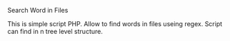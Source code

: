 ﻿Search Word in Files

This is simple script PHP. Allow to find words in files useing regex.
Script can find in n tree level structure.